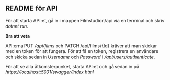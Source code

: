 ## README för API

För att starta API:et, gå in i mappen Filmstudion/api via en terminal och skriv *dotnet run*.

**Bra att veta**

API:erna PUT */api/films* och PATCH /api/films/{Id} kräver att man skickar med en token för att fungera.
För att få en token, registrera en användare och skicka sedan in *Username* och *Password* i */api/users/authenticate*.


För att se alla åtkomsterpunket, starta API:et och gå sedan in på *https://localhost:5001/swagger/index.html*